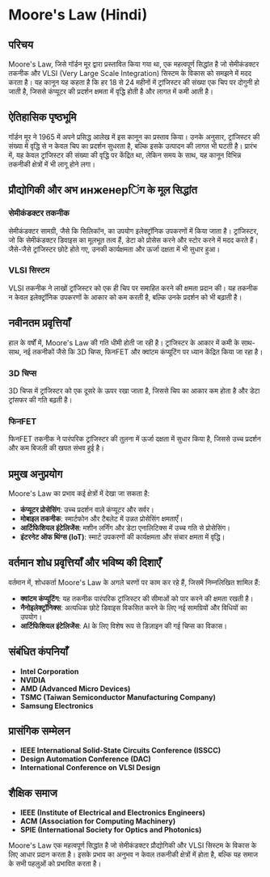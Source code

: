 # Moore's Law (Hindi)

## परिचय

Moore's Law, जिसे गॉर्डन मूर द्वारा प्रस्तावित किया गया था, एक महत्वपूर्ण सिद्धांत है जो सेमीकंडक्टर तकनीक और VLSI (Very Large Scale Integration) सिस्टम के विकास को समझने में मदद करता है। यह कानून यह कहता है कि हर 18 से 24 महीनों में ट्रांजिस्टर की संख्या एक चिप पर दोगुनी हो जाती है, जिससे कंप्यूटर की प्रदर्शन क्षमता में वृद्धि होती है और लागत में कमी आती है।

## ऐतिहासिक पृष्ठभूमि

गॉर्डन मूर ने 1965 में अपने प्रसिद्ध आलेख में इस कानून का प्रस्ताव किया। उनके अनुसार, ट्रांजिस्टर की संख्या में वृद्धि से न केवल चिप का प्रदर्शन सुधरता है, बल्कि इसके उत्पादन की लागत भी घटती है। प्रारंभ में, यह केवल ट्रांजिस्टर की संख्या की वृद्धि पर केंद्रित था, लेकिन समय के साथ, यह कानून विभिन्न तकनीकी क्षेत्रों में भी लागू होने लगा।

## प्रौद्योगिकी और अभ инженерिंग के मूल सिद्धांत

### सेमीकंडक्टर तकनीक

सेमीकंडक्टर सामग्री, जैसे कि सिलिकॉन, का उपयोग इलेक्ट्रॉनिक उपकरणों में किया जाता है। ट्रांजिस्टर, जो कि सेमीकंडक्टर डिवाइस का मूलभूत तत्व हैं, डेटा को प्रोसेस करने और स्टोर करने में मदद करते हैं। जैसे-जैसे ट्रांजिस्टर छोटे होते गए, उनकी कार्यक्षमता और ऊर्जा दक्षता में भी सुधार हुआ।

### VLSI सिस्टम

VLSI तकनीक ने लाखों ट्रांजिस्टर को एक ही चिप पर समाहित करने की क्षमता प्रदान की। यह तकनीक न केवल इलेक्ट्रॉनिक उपकरणों के आकार को कम करती है, बल्कि उनके प्रदर्शन को भी बढ़ाती है।

## नवीनतम प्रवृत्तियाँ

हाल के वर्षों में, Moore's Law की गति धीमी होती जा रही है। ट्रांजिस्टर के आकार में कमी के साथ-साथ, नई तकनीकों जैसे कि 3D चिप्स, फिनFET और क्वांटम कंप्यूटिंग पर ध्यान केंद्रित किया जा रहा है। 

### 3D चिप्स

3D चिप्स में ट्रांजिस्टर को एक दूसरे के ऊपर रखा जाता है, जिससे चिप का आकार कम होता है और डेटा ट्रांसफर की गति बढ़ती है।

### फिनFET

फिनFET तकनीक ने पारंपरिक ट्रांजिस्टर की तुलना में ऊर्जा दक्षता में सुधार किया है, जिससे उच्च प्रदर्शन और कम बिजली की खपत संभव हुई है।

## प्रमुख अनुप्रयोग

Moore's Law का प्रभाव कई क्षेत्रों में देखा जा सकता है:

- **कंप्यूटर प्रोसेसिंग**: उच्च प्रदर्शन वाले कंप्यूटर और सर्वर।
- **मोबाइल तकनीक**: स्मार्टफोन और टैबलेट में उन्नत प्रोसेसिंग क्षमताएँ।
- **आर्टिफिशियल इंटेलिजेंस**: मशीन लर्निंग और डेटा एनालिटिक्स में उच्च गति से प्रोसेसिंग।
- **इंटरनेट ऑफ थिंग्स (IoT)**: स्मार्ट उपकरणों की कार्यक्षमता और संचार क्षमता में वृद्धि।

## वर्तमान शोध प्रवृत्तियाँ और भविष्य की दिशाएँ

वर्तमान में, शोधकर्ता Moore's Law के अगले चरणों पर काम कर रहे हैं, जिसमें निम्नलिखित शामिल हैं:

- **क्वांटम कंप्यूटिंग**: यह तकनीक पारंपरिक ट्रांजिस्टर की सीमाओं को पार करने की क्षमता रखती है।
- **नैनोइलेक्ट्रॉनिक्स**: अत्यधिक छोटे डिवाइस विकसित करने के लिए नई सामग्रियों और विधियों का उपयोग।
- **आर्टिफिशियल इंटेलिजेंस**: AI के लिए विशेष रूप से डिज़ाइन की गई चिप्स का विकास।

## संबंधित कंपनियाँ

- **Intel Corporation**
- **NVIDIA**
- **AMD (Advanced Micro Devices)**
- **TSMC (Taiwan Semiconductor Manufacturing Company)**
- **Samsung Electronics**

## प्रासंगिक सम्मेलन

- **IEEE International Solid-State Circuits Conference (ISSCC)**
- **Design Automation Conference (DAC)**
- **International Conference on VLSI Design**

## शैक्षिक समाज

- **IEEE (Institute of Electrical and Electronics Engineers)**
- **ACM (Association for Computing Machinery)**
- **SPIE (International Society for Optics and Photonics)**

Moore's Law एक महत्वपूर्ण सिद्धांत है जो सेमीकंडक्टर प्रौद्योगिकी और VLSI सिस्टम के विकास के लिए आधार प्रदान करता है। इसके प्रभाव का अनुभव न केवल तकनीकी क्षेत्रों में होता है, बल्कि यह समाज के सभी पहलुओं को प्रभावित करता है। 
